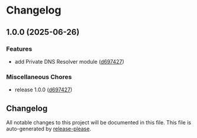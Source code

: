 # Changelog

## 1.0.0 (2025-06-26)


### Features

* add Private DNS Resolver module ([d697427](https://github.com/CloudAstro/terraform-azurerm-private-dns-resolver/commit/d69742767ee36f22cd653ff04b0f215d08842b9d))


### Miscellaneous Chores

* release 1.0.0 ([d697427](https://github.com/CloudAstro/terraform-azurerm-private-dns-resolver/commit/d69742767ee36f22cd653ff04b0f215d08842b9d))

## Changelog

All notable changes to this project will be documented in this file.
This file is auto-generated by [release-please](https://github.com/googleapis/release-please).
